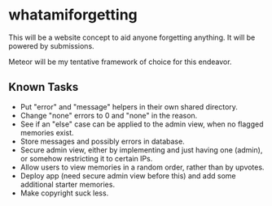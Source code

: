 whatamiforgetting
=================
This will be a website concept to aid anyone forgetting anything. It will be powered by submissions.

Meteor will be my tentative framework of choice for this endeavor.

Known Tasks
-----------
* Put "error" and "message" helpers in their own shared directory.
* Change "none" errors to 0 and "none" in the reason.
* See if an "else" case can be applied to the admin view, when no flagged memories exist.
* Store messages and possibly errors in database.
* Secure admin view, either by implementing and just having one (admin), or somehow restricting it to certain IPs.
* Allow users to view memories in a random order, rather than by upvotes.
* Deploy app (need secure admin view before this) and add some additional starter memories.
* Make copyright suck less.